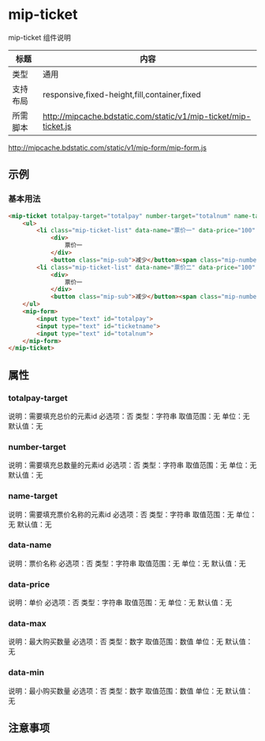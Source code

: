 # mip-ticket

mip-ticket 组件说明

标题|内容
----|----
类型|通用
支持布局|responsive,fixed-height,fill,container,fixed
所需脚本|http://mipcache.bdstatic.com/static/v1/mip-ticket/mip-ticket.js
http://mipcache.bdstatic.com/static/v1/mip-form/mip-form.js

## 示例

### 基本用法
```html
<mip-ticket totalpay-target="totalpay" number-target="totalnum" name-target="ticketname">
    <ul>
        <li class="mip-ticket-list" data-name="票价一" data-price="100" data-min="1" data-max="10">
            <div>
                票价一
            </div>
            <button class="mip-sub">减少</button><span class="mip-number">0</span><button class="mip-add">增加</button></li>
        <li class="mip-ticket-list" data-name="票价二" data-price="100" data-min="1" data-max="10">
            <div>
                票价一
            </div>
            <button class="mip-sub">减少</button><span class="mip-number">0</span><button class="mip-add">增加</button></li>
    </ul>
    <mip-form>
        <input type="text" id="totalpay">
        <input type="text" id="ticketname">
        <input type="text" id="totalnum">
    </mip-form>
</mip-ticket>
```

## 属性

### totalpay-target

说明：需要填充总价的元素id
必选项：否
类型：字符串
取值范围：无
单位：无
默认值：无

### number-target

说明：需要填充总数量的元素id
必选项：否
类型：字符串
取值范围：无
单位：无
默认值：无

### name-target

说明：需要填充票价名称的元素id
必选项：否
类型：字符串
取值范围：无
单位：无
默认值：无

### data-name

说明：票价名称
必选项：否
类型：字符串
取值范围：无
单位：无
默认值：无

### data-price

说明：单价
必选项：否
类型：字符串
取值范围：无
单位：无
默认值：无

### data-max

说明：最大购买数量
必选项：否
类型：数字
取值范围：数值
单位：无
默认值：无

### data-min

说明：最小购买数量
必选项：否
类型：数字
取值范围：数值
单位：无
默认值：无

## 注意事项

